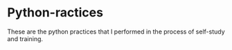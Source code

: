 # Python-ractices
These are the python practices that I performed in the process of self-study and training.
